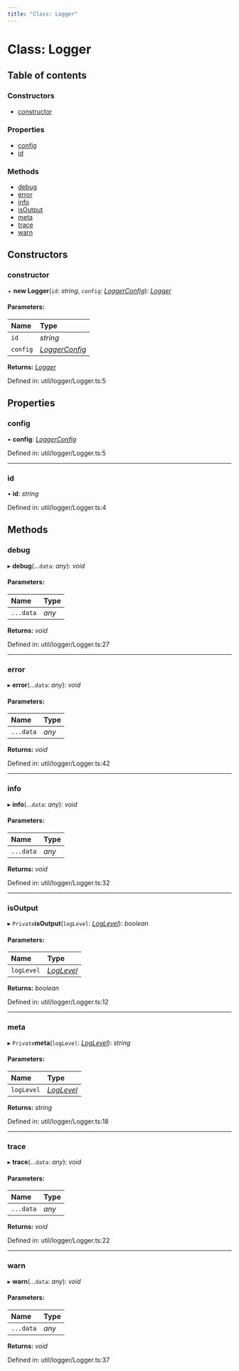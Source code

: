 ```yaml
---
title: "Class: Logger"
---
```


# Class: Logger

## Table of contents

### Constructors

- [constructor](logger.md#constructor)

### Properties

- [config](logger.md#config)
- [id](logger.md#id)

### Methods

- [debug](logger.md#debug)
- [error](logger.md#error)
- [info](logger.md#info)
- [isOutput](logger.md#isoutput)
- [meta](logger.md#meta)
- [trace](logger.md#trace)
- [warn](logger.md#warn)

## Constructors

### constructor

\+ **new Logger**(`id`: *string*, `config`: [*LoggerConfig*](../types/loggerconfig.md)): [*Logger*](logger.md)

#### Parameters:

Name | Type |
:------ | :------ |
`id` | *string* |
`config` | [*LoggerConfig*](../types/loggerconfig.md) |

**Returns:** [*Logger*](logger.md)

Defined in: util/logger/Logger.ts:5

## Properties

### config

• **config**: [*LoggerConfig*](../types/loggerconfig.md)

Defined in: util/logger/Logger.ts:5

___

### id

• **id**: *string*

Defined in: util/logger/Logger.ts:4

## Methods

### debug

▸ **debug**(...`data`: *any*): *void*

#### Parameters:

Name | Type |
:------ | :------ |
`...data` | *any* |

**Returns:** *void*

Defined in: util/logger/Logger.ts:27

___

### error

▸ **error**(...`data`: *any*): *void*

#### Parameters:

Name | Type |
:------ | :------ |
`...data` | *any* |

**Returns:** *void*

Defined in: util/logger/Logger.ts:42

___

### info

▸ **info**(...`data`: *any*): *void*

#### Parameters:

Name | Type |
:------ | :------ |
`...data` | *any* |

**Returns:** *void*

Defined in: util/logger/Logger.ts:32

___

### isOutput

▸ `Private`**isOutput**(`logLevel`: [*LogLevel*](../types/loglevel.md)): *boolean*

#### Parameters:

Name | Type |
:------ | :------ |
`logLevel` | [*LogLevel*](../types/loglevel.md) |

**Returns:** *boolean*

Defined in: util/logger/Logger.ts:12

___

### meta

▸ `Private`**meta**(`logLevel`: [*LogLevel*](../types/loglevel.md)): *string*

#### Parameters:

Name | Type |
:------ | :------ |
`logLevel` | [*LogLevel*](../types/loglevel.md) |

**Returns:** *string*

Defined in: util/logger/Logger.ts:18

___

### trace

▸ **trace**(...`data`: *any*): *void*

#### Parameters:

Name | Type |
:------ | :------ |
`...data` | *any* |

**Returns:** *void*

Defined in: util/logger/Logger.ts:22

___

### warn

▸ **warn**(...`data`: *any*): *void*

#### Parameters:

Name | Type |
:------ | :------ |
`...data` | *any* |

**Returns:** *void*

Defined in: util/logger/Logger.ts:37
